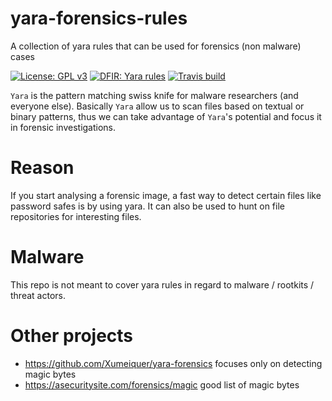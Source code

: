# yara-forensics-rules
A collection of yara rules that can be used for forensics (non malware) cases

[![License: GPL v3](https://img.shields.io/badge/License-GPL%20v3-blue.svg)](http://www.gnu.org/licenses/gpl-3.0) [![DFIR: Yara rules](https://img.shields.io/badge/DFIR-Yara%20Rules-brightgreen.svg)](https://yararules.com) [![Travis build](https://travis-ci.org/Xumeiquer/yara-forensics.svg)](https://github.com/Xumeiquer/yara-forensics)

`Yara` is the pattern matching swiss knife for malware researchers (and everyone else). Basically `Yara` allow us to scan files based on textual or binary patterns, thus we can take advantage of `Yara`'s potential and focus it in forensic investigations.

# Reason

If you start analysing a forensic image, a fast way to detect certain files like password safes is by using yara.
It can also be used to hunt on file repositories for interesting files.

# Malware

This repo is not meant to cover yara rules in regard to malware / rootkits / threat actors.

# Other projects

* https://github.com/Xumeiquer/yara-forensics focuses only on detecting magic bytes
* https://asecuritysite.com/forensics/magic good list of magic bytes
